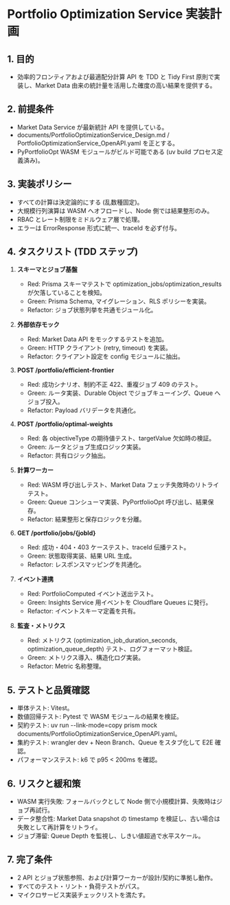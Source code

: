 # Portfolio Optimization Service 実装計画

## 1. 目的
- 効率的フロンティアおよび最適配分計算 API を TDD と Tidy First 原則で実装し、Market Data 由来の統計量を活用した確度の高い結果を提供する。

## 2. 前提条件
- Market Data Service が最新統計 API を提供している。
- documents/PortfolioOptimizationService_Design.md / PortfolioOptimizationService_OpenAPI.yaml を正とする。
- PyPortfolioOpt WASM モジュールがビルド可能である (uv build プロセス定義済み)。

## 3. 実装ポリシー
- すべての計算は決定論的にする (乱数種固定)。
- 大規模行列演算は WASM へオフロードし、Node 側では結果整形のみ。
- RBAC とレート制限をミドルウェア層で処理。
- エラーは ErrorResponse 形式に統一、traceId を必ず付与。

## 4. タスクリスト (TDD ステップ)
1. **スキーマとジョブ基盤**
   - Red: Prisma スキーマテストで optimization_jobs/optimization_results が欠落していることを検知。
   - Green: Prisma Schema, マイグレーション、RLS ポリシーを実装。
   - Refactor: ジョブ状態列挙を共通モジュール化。

2. **外部依存モック**
   - Red: Market Data API をモックするテストを追加。
   - Green: HTTP クライアント (retry, timeout) を実装。
   - Refactor: クライアント設定を config モジュールに抽出。

3. **POST /portfolio/efficient-frontier**
   - Red: 成功シナリオ、制約不正 422、重複ジョブ 409 のテスト。
   - Green: ルータ実装、Durable Object でジョブキューイング、Queue へジョブ投入。
   - Refactor: Payload バリデータを共通化。

4. **POST /portfolio/optimal-weights**
   - Red: 各 objectiveType の期待値テスト、targetValue 欠如時の検証。
   - Green: ルータとジョブ生成ロジック実装。
   - Refactor: 共有ロジック抽出。

5. **計算ワーカー**
   - Red: WASM 呼び出しテスト、Market Data フェッチ失敗時のリトライテスト。
   - Green: Queue コンシューマ実装、PyPortfolioOpt 呼び出し、結果保存。
   - Refactor: 結果整形と保存ロジックを分離。

6. **GET /portfolio/jobs/{jobId}**
   - Red: 成功・404・403 ケーステスト、traceId 伝播テスト。
   - Green: 状態取得実装、結果 URL 生成。
   - Refactor: レスポンスマッピングを共通化。

7. **イベント連携**
   - Red: PortfolioComputed イベント送出テスト。
   - Green: Insights Service 用イベントを Cloudflare Queues に発行。
   - Refactor: イベントスキーマ定義を共有。

8. **監査・メトリクス**
   - Red: メトリクス (optimization_job_duration_seconds, optimization_queue_depth) テスト、ログフォーマット検証。
   - Green: メトリクス導入、構造化ログ実装。
   - Refactor: Metric 名称整理。

## 5. テストと品質確認
- 単体テスト: Vitest。
- 数値回帰テスト: Pytest で WASM モジュールの結果を検証。
- 契約テスト: uv run --link-mode=copy prism mock documents/PortfolioOptimizationService_OpenAPI.yaml。
- 集約テスト: wrangler dev + Neon Branch、Queue をスタブ化して E2E 確認。
- パフォーマンステスト: k6 で p95 < 200ms を確認。

## 6. リスクと緩和策
- WASM 実行失敗: フォールバックとして Node 側で小規模計算、失敗時はジョブ再試行。
- データ整合性: Market Data snapshot の timestamp を検証し、古い場合は失敗として再計算をリトライ。
- ジョブ滞留: Queue Depth を監視し、しきい値超過で水平スケール。

## 7. 完了条件
- 2 API とジョブ状態参照、および計算ワーカーが設計/契約に準拠し動作。
- すべてのテスト・リント・負荷テストがパス。
- マイクロサービス実装チェックリストを満たす。
